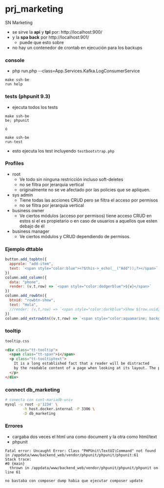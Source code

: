 # prj_marketing
SN Marketing
- se sirve la **api** y **tpl** por: http://localhost:900/
- y la **spa back** por http://localhost:901/
  - puede que esto sobre 
- no hay un contenedor de crontab en ejecución para los backups

### console
- php run.php --class=App.Services.Kafka.LogConsumerService
```
make ssh-be
run help
```

### tests (phpunit 9.3)
- ejecuta todos los tests
```
make ssh-be
be; phpunit

ó

make ssh-be
run-test
```
- esto ejecuta los test incluyendo `testbootstrap.php`

### Profiles
- root
  - Ve todo sin ninguna restricción incluso soft-deletes
  - no se filtra por jerarquia vertical
  - originalmente no se ve afectado por las policies que se apliquen.
- sys admin
  - Tiene todas las acciones CRUD pero se filtra el acceso por permisos
  - no se filtra por jerarquia vertical
- business owner
  - Ve ciertos módulos (acceso por permisos) tiene acceso CRUD en estos si el es propietario o en caso de usuarios a 
    aquellos que esten debajo de él
- business manager
  - Ve ciertos módulos y CRUD dependiendo de permisos.
  
### Ejemplo dttable
```js
button.add_topbtn({
  approle: "add-item",
  text: `<span style="color:blue"><?$this->_echo(__("Add"));?></span>`,
})
column.add_column({
  data: "phone",
  render: (v,t,row) => `<span style="color:dodgerblue">${v}</span>`
})
column.add_rowbtn({
  btnid: "rowbtn-show",
  text: "Hola",
  //render: (v,t,row) => `<span style="color:darkblue">Show ${row.uuid}</span>`
})
column.add_extrowbtn((v,t,row) => `<span style="color:aquamarine; background: yellow">Extra ${row.id}</span>`)
```
### tooltip
```html
tooltip.css

<div class="tt-tooltip">
  <span class="tt-span">i</span>  
  <p class="tt-tooltiptext">
    It is a long established fact that a reader will be distracted 
    by the readable content of a page when looking at its layout. The point of using Lorem Ipsum is that
  </p>
</div>
```

### connect db_marketing
```sh
# conecta con cont-mariadb-univ
mysql -u root -p'1234' \
        -h host.docker.internal -P 3306 \
        -D db_marketing
```

### Errores
- cargaba dos veces el html una como document y la otra como html/text
- phpunit
```
Fatal error: Uncaught Error: Class "PHPUnit\TextUI\Command" not found in /appdata/www/backend_web/vendor/phpunit/phpunit/phpunit:61
Stack trace:
#0 {main}
  thrown in /appdata/www/backend_web/vendor/phpunit/phpunit/phpunit on line 61

no bastaba con composer dump habia que ejecutar composer update
```